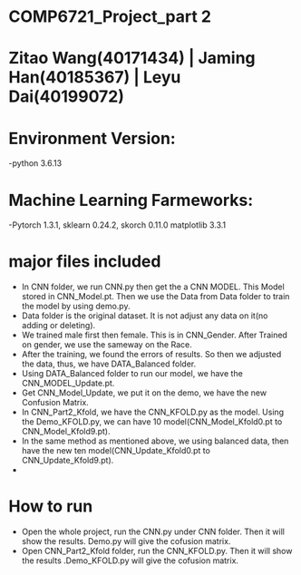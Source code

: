 # COMP6721_Project_part 2
# Zitao Wang(40171434) | Jaming Han(40185367) | Leyu Dai(40199072)
# Environment Version: 
-python 3.6.13
# Machine Learning Farmeworks: 
-Pytorch 1.3.1, sklearn 0.24.2, skorch 0.11.0 matplotlib 3.3.1
# major files included
- In CNN folder, we run CNN.py then get the a CNN MODEL. This Model stored in CNN_Model.pt. Then we use the Data from Data folder to train the model by using demo.py. 
- Data folder is the original dataset. It is not adjust any data on it(no adding or deleting). 
- We trained male first then female. This is in CNN_Gender. After Trained on gender, we use the sameway on the Race. 
- After the training, we found the errors of results. So then we adjusted the data, thus, we have DATA_Balanced folder. 
- Using DATA_Balanced folder to run our model, we have the CNN_MODEL_Update.pt. 
- Get CNN_Model_Update, we put it on the demo, we have the new Confusion Matrix. 
- In CNN_Part2_Kfold, we have the CNN_KFOLD.py as the model. Using the Demo_KFOLD.py, we can have 10 model(CNN_Model_Kfold0.pt to CNN_Model_Kfold9.pt). 
- In the same method as mentioned above, we using balanced data, then have the new ten model(CNN_Update_Kfold0.pt to CNN_Update_Kfold9.pt).
- 
# How to run
- Open the whole project, run the CNN.py under CNN folder. Then it will show the results. Demo.py will give the cofusion matrix. 
- Open CNN_Part2_Kfold folder, run the CNN_KFOLD.py. Then it will show the results .Demo_KFOLD.py will give the cofusion matrix. 
